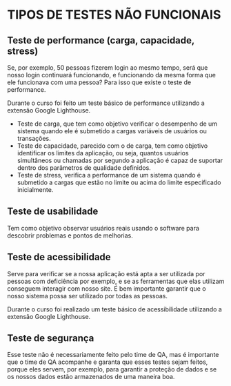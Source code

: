# TIPOS DE TESTES NÃO FUNCIONAIS



## Teste de performance (carga, capacidade, stress)

Se, por exemplo, 50 pessoas fizerem login ao mesmo tempo, será que nosso login continuará funcionando, e funcionando da mesma forma que ele funcionava com uma pessoa? Para isso que existe o teste de performance.

Durante o curso foi feito um teste básico de performance utilizando a extensão Google Lighthouse.

- Teste de carga, que tem como objetivo verificar o desempenho de um sistema quando ele é submetido a cargas variáveis de usuários ou transações.
- Teste de capacidade, parecido com o de carga, tem como objetivo identificar os limites da aplicação, ou seja, quantos usuários simultâneos ou chamadas por segundo a aplicação é capaz de suportar dentro dos parâmetros de qualidade definidos.
- Teste de stress, verifica a performance de um sistema quando é submetido a cargas que estão no limite ou acima do limite especificado inicialmente.



## Teste de usabilidade

Tem como objetivo observar usuários reais usando o software para descobrir problemas e pontos de melhorias.



## Teste de acessibilidade

Serve para verificar se a nossa aplicação está apta a ser utilizada por pessoas com deficiência por exemplo, e se as ferramentas que elas utilizam conseguem interagir com nosso site. É bem importante garantir que o nosso sistema possa ser utilizado por todas as pessoas.

Durante o curso foi realizado um teste básico de acessibilidade utilizando a extensão Google Lighthouse.



## Teste de segurança

Esse teste não é necessariamente feito pelo time de QA, mas é importante que o time de QA acompanhe e garanta que esses testes sejam feitos, porque eles servem, por exemplo, para garantir a proteção de dados e se os nossos dados estão armazenados de uma maneira boa.